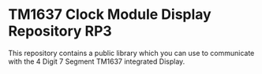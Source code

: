 # TM1637 Clock Module Display Repository RP3
This repository contains a public library which you can use to communicate with the 4 Digit 7 Segment TM1637 integrated Display.
